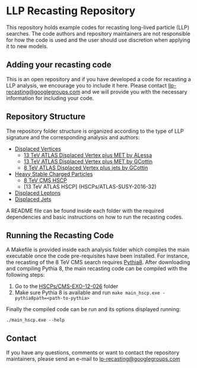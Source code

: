 # LLP Recasting Repository

This repository holds example codes for recasting long-lived particle (LLP) searches.
The code authors and repository maintainers are not responsible for how the code is used and the user should
use discretion when applying it to new models.

## Adding your recasting code ##

This is an open repository and if you have developed a code for recasting a LLP analysis, 
we encourage you to include it here.
Please contact <llp-recasting@googlegroups.com> and we will provide you with the necessary information
for including your code.

## Repository Structure ##

The repository folder structure is organized according to the type of LLP signature and the
corresponding analysis and authors:

  * [Displaced Vertices](DisplacedVertices)  
    * [13 TeV ATLAS Displaced Vertex plus MET by ALessa](DisplacedVertices/ATLAS-SUSY-2016-08)
    * [13 TeV ATLAS Displaced Vertex plus MET by GCottin](DisplacedVertices/ATLAS-SUSY-2016-08_GCottin)
    * [8 TeV ATLAS Displaced Vertex plus jets by GCottin](DisplacedVertices/ATLAS-SUSY-2014-02_GCottin)
  * [Heavy Stable Charged Particles](HSCPs)
    * [8 TeV CMS HSCP](HSCPs/CMS-EXO-12-026)
    * [13 TeV ATLAS HSCP] (HSCPs/ATLAS-SUSY-2016-32)
  * [Displaced Leptons](DisplacedLeptons)
  * [Displaced Jets](DisplacedJet)

A README file can be found inside each folder with the required dependencies
and basic instructions on how to run the recasting codes.

## Running the Recasting Code ##

A Makefile is provided inside each analysis folder which
compiles the main executable once the code pre-requisites
have been installed.
For instance, the recasting of the 8 TeV CMS search
requires [Pythia8](http://home.thep.lu.se/~torbjorn/pythia8/).
After downloading and compiling Pythia 8, the main recasting code
can be compiled with the following steps:

   1. Go to the [HSCPs/CMS-EXO-12-026](HSCPs/CMS-EXO-12-026) folder
   2. Make sure Pythia 8 is available and run  `make main_hscp.exe -pythia8path=<path-to-pythia>`

Finally the compiled code can be run and its options displayed running:

```
./main_hscp.exe --help
```


## Contact ##

If you have any questions, comments or want to contact the repository maintainers,
please send an e-mail to <lp-recasting@googlegroups.com>
